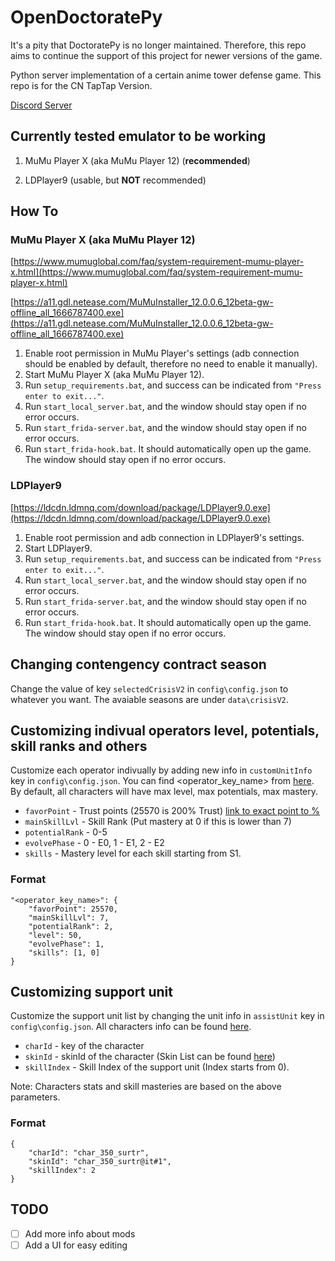 # OpenDoctoratePy

It's a pity that DoctoratePy is no longer maintained. Therefore, this repo aims to continue the support of this project for newer versions of the game.

Python server implementation of a certain anime tower defense game. This repo is for the CN TapTap Version.

[Discord Server](https://discord.com/invite/SmuB88RR5W)

## Currently tested emulator to be working

1. MuMu Player X (aka MuMu Player 12) (**recommended**)

2. LDPlayer9 (usable, but **NOT** recommended)

## How To

### MuMu Player X (aka MuMu Player 12)

[https://www.mumuglobal.com/faq/system-requirement-mumu-player-x.html](https://www.mumuglobal.com/faq/system-requirement-mumu-player-x.html)

[https://a11.gdl.netease.com/MuMuInstaller_12.0.0.6_12beta-gw-offline_all_1666787400.exe](https://a11.gdl.netease.com/MuMuInstaller_12.0.0.6_12beta-gw-offline_all_1666787400.exe)

1. Enable root permission in MuMu Player's settings (adb connection should be enabled by default, therefore no need to enable it manually).
2. Start MuMu Player X (aka MuMu Player 12).
3. Run `setup_requirements.bat`, and success can be indicated from `"Press enter to exit..."`.
4. Run `start_local_server.bat`, and the window should stay open if no error occurs.
5. Run `start_frida-server.bat`, and the window should stay open if no error occurs.
6. Run `start_frida-hook.bat`. It should automatically open up the game. The window should stay open if no error occurs.

### LDPlayer9

[https://ldcdn.ldmnq.com/download/package/LDPlayer9.0.exe](https://ldcdn.ldmnq.com/download/package/LDPlayer9.0.exe)

1. Enable root permission and adb connection in LDPlayer9's settings.
2. Start LDPlayer9.
3. Run `setup_requirements.bat`, and success can be indicated from `"Press enter to exit..."`.
4. Run `start_local_server.bat`, and the window should stay open if no error occurs.
5. Run `start_frida-server.bat`, and the window should stay open if no error occurs.
6. Run `start_frida-hook.bat`. It should automatically open up the game. The window should stay open if no error occurs.

## Changing contengency contract season
Change the value of key `selectedCrisisV2` in `config\config.json` to whatever you want. The avaiable seasons are under `data\crisisV2`.

## Customizing indivual operators level, potentials, skill ranks and others
Customize each operator indivually by adding new info in `customUnitInfo` key in `config\config.json`. You can find <operator_key_name> from [here](https://raw.githubusercontent.com/Kengxxiao/ArknightsGameData/master/zh_CN/gamedata/excel/character_table.json). By default, all characters will have max level, max potentials, max mastery.

- `favorPoint` - Trust points (25570 is 200% Trust) [link to exact point to %](https://gamepress.gg/arknights/core-gameplay/arknights-guide-operator-trust)
- `mainSkillLvl` - Skill Rank (Put mastery at 0 if this is lower than 7)
- `potentialRank` - 0-5
- `evolvePhase` - 0 - E0, 1 - E1, 2 - E2
- `skills` - Mastery level for each skill starting from S1.

### Format
```
"<operator_key_name>": {
    "favorPoint": 25570,
    "mainSkillLvl": 7,
    "potentialRank": 2,
    "level": 50, 
    "evolvePhase": 1,
    "skills": [1, 0]
}
```

## Customizing support unit
Customize the support unit list by changing the unit info in `assistUnit` key in `config\config.json`. All characters info can be found [here](https://raw.githubusercontent.com/Kengxxiao/ArknightsGameData/master/zh_CN/gamedata/excel/character_table.json).

- `charId` - key of the character
- `skinId` - skinId of the character (Skin List can be found [here](https://raw.githubusercontent.com/Kengxxiao/ArknightsGameData/master/zh_CN/gamedata/excel/skin_table.json))
- `skillIndex` - Skill Index of the support unit (Index starts from 0).

Note: Characters stats and skill masteries are based on the above parameters.

### Format
```
{
    "charId": "char_350_surtr",
    "skinId": "char_350_surtr@it#1",
    "skillIndex": 2
}
```

## TODO
- [ ] Add more info about mods
- [ ] Add a UI for easy editing
